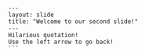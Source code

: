     ---
    layout: slide
    title: "Welcome to our second slide!"
    ---
    Hilarious quotation!
    Use the left arrow to go back!
    ```
